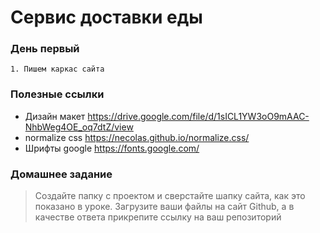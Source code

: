 Сервис доставки еды
=====

### День первый

    1. Пишем каркас сайта
    
### Полезные ссылки

* Дизайн макет <https://drive.google.com/file/d/1sICL1YW3oO9mAAC-NhbWeg4OE_oq7dtZ/view>
* normalize css <https://necolas.github.io/normalize.css/>
* Шрифты google <https://fonts.google.com/>

### Домашнее задание

> Создайте папку с проектом и сверстайте шапку сайта, как это показано в уроке. Загрузите ваши файлы на сайт Github, а в качестве ответа прикрепите ссылку на ваш репозиторий
